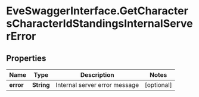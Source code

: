 # EveSwaggerInterface.GetCharactersCharacterIdStandingsInternalServerError

## Properties
Name | Type | Description | Notes
------------ | ------------- | ------------- | -------------
**error** | **String** | Internal server error message | [optional] 


